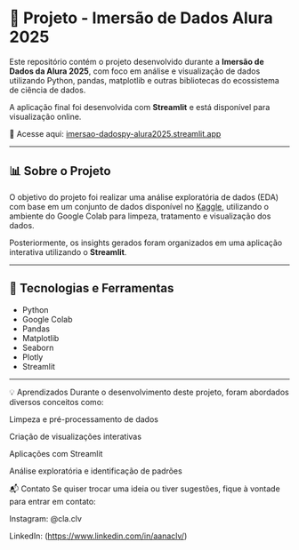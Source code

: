 # 🚀 Projeto - Imersão de Dados Alura 2025

Este repositório contém o projeto desenvolvido durante a **Imersão de Dados da Alura 2025**, com foco em análise e visualização de dados utilizando Python, pandas, matplotlib e outras bibliotecas do ecossistema de ciência de dados.

A aplicação final foi desenvolvida com **Streamlit** e está disponível para visualização online.

🔗 Acesse aqui: [imersao-dadospy-alura2025.streamlit.app](https://imersao-dadospy-alura2025.streamlit.app/)

---

## 📊 Sobre o Projeto

O objetivo do projeto foi realizar uma análise exploratória de dados (EDA) com base em um conjunto de dados disponível no [Kaggle](https://www.kaggle.com/), utilizando o ambiente do Google Colab para limpeza, tratamento e visualização dos dados.

Posteriormente, os insights gerados foram organizados em uma aplicação interativa utilizando o **Streamlit**.

---

## 🧰 Tecnologias e Ferramentas

- Python
- Google Colab
- Pandas
- Matplotlib
- Seaborn
- Plotly
- Streamlit

---

💡 Aprendizados
Durante o desenvolvimento deste projeto, foram abordados diversos conceitos como:

Limpeza e pré-processamento de dados

Criação de visualizações interativas

Aplicações com Streamlit

Análise exploratória e identificação de padrões

📬 Contato
Se quiser trocar uma ideia ou tiver sugestões, fique à vontade para entrar em contato:

Instagram: @cla.clv

LinkedIn: (https://www.linkedin.com/in/aanaclv/)

